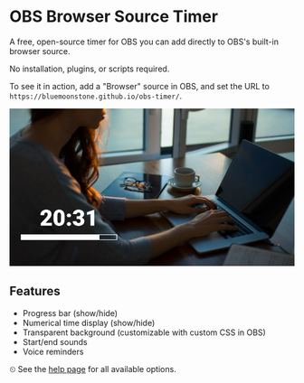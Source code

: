 # OBS Browser Source Timer

A free, open-source timer for OBS you can add directly to OBS's built-in browser source.

No installation, plugins, or scripts required.

To see it in action, add a "Browser" source in OBS, and set the URL to `https://bluemoonstone.github.io/obs-timer/`.

![OBS Browser Source Timer Screenshot](./docs/images/screenshot.png)

## Features

- Progress bar (show/hide)
- Numerical time display (show/hide)
- Transparent background (customizable with custom CSS in OBS)
- Start/end sounds
- Voice reminders

⏲ See the [help page](https://bluemoonstone.github.io/obs-timer/help/) for all available options.

